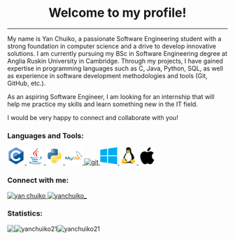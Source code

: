 <h1 align="center">Welcome to my profile!</h1>

---
My name is Yan Chuiko, a passionate Software Engineering student with a strong foundation in computer science and a drive to develop innovative solutions. I am currently pursuing my BSc in Software Engineering degree at Anglia Ruskin University in Cambridge. Through my projects, I have gained expertise in programming languages such as C, Java, Python, SQL, as well as experience in software development methodologies and tools (Git, GitHub, etc.).

As an aspiring Software Engineer, I am looking for an internship that will help me practice my skills and learn something new in the IT field.

I would be very happy to connect and collaborate with you!

### Languages and Tools:

<a href="https://www.cprogramming.com/" target="_blank" rel="noreferrer">
  <img src="https://raw.githubusercontent.com/devicons/devicon/master/icons/c/c-original.svg" alt="c" width="40" height="40" />
</a>
<a href="https://www.java.com" target="_blank" rel="noreferrer">
  <img src="https://raw.githubusercontent.com/devicons/devicon/master/icons/java/java-original.svg" alt="java" width="40" height="40" />
</a>
<a href="https://www.python.org" target="_blank" rel="noreferrer">
  <img src="https://raw.githubusercontent.com/devicons/devicon/master/icons/python/python-original.svg" alt="python" width="40" height="40" />
</a>
<a href="https://www.mysql.com/" target="_blank" rel="noreferrer">
  <img src="https://raw.githubusercontent.com/devicons/devicon/master/icons/mysql/mysql-original-wordmark.svg" alt="mysql" width="40" height="40" />
</a>
<a href="https://git-scm.com/" target="_blank" rel="noreferrer">
  <img src="https://www.vectorlogo.zone/logos/git-scm/git-scm-icon.svg" alt="git" width="40" height="40" />
</a>
<a href="https://www.microsoft.com/en-us/windows/" target="_blank" rel="noreferrer">
  <img src="https://raw.githubusercontent.com/devicons/devicon/master/icons/windows8/windows8-original.svg" alt="windows" width="40" height="40" />
</a>
<a href="https://www.linux.org/" target="_blank" rel="noreferrer">
  <img src="https://raw.githubusercontent.com/devicons/devicon/master/icons/linux/linux-original.svg" alt="linux" width="40" height="40" />
</a>
<a href="https://www.apple.com/macos" target="_blank" rel="noreferrer">
  <img src="https://raw.githubusercontent.com/devicons/devicon/master/icons/apple/apple-original.svg" alt="macOS" width="40" height="40" />
</a>

### Connect with me:

<a href="https://www.linkedin.com/in/yan-chuiko-436786255/" target="_blank">
  <img src="https://raw.githubusercontent.com/rahuldkjain/github-profile-readme-generator/master/src/images/icons/Social/linked-in-alt.svg" alt="yan chuiko" height="30" width="40" />
</a>
<a href="https://instagram.com/yanchuiko_" target="_blank">
  <img src="https://raw.githubusercontent.com/rahuldkjain/github-profile-readme-generator/master/src/images/icons/Social/instagram.svg" alt="yanchuiko_" height="30" width="40" />
</a>

### Statistics:

<img align="left" src="http://github-profile-summary-cards.vercel.app/api/cards/profile-details?username=yanchuiko21&theme=github_dark" />
<img align="left" src="https://github-readme-stats.vercel.app/api?username=yanchuiko21&show_icons=true&locale=en&theme=dark" alt="yanchuiko21" />
<img align="left" src="https://github-readme-stats.vercel.app/api/top-langs?username=yanchuiko21&show_icons=true&locale=en&layout=compact&theme=dark" alt="yanchuiko21" />
